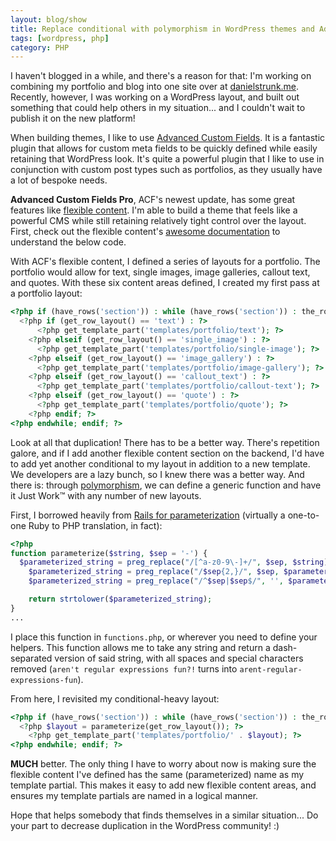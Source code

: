 ```yaml
---
layout: blog/show
title: Replace conditional with polymorphism in WordPress themes and Advanced Custom Fields
tags: [wordpress, php]
category: PHP
---
```


I haven't blogged in a while, and there's a reason for that: I'm working on combining my portfolio and blog into one site over at [danielstrunk.me][danielstrunk]. Recently, however, I was working on a WordPress layout, and built out something that could help others in my situation... and I couldn't wait to publish it on the new platform!

[danielstrunk]: http://danielstrunk.me

When building themes, I like to use [Advanced Custom Fields][acf]. It is a fantastic plugin that allows for custom meta fields to be quickly defined while easily retaining that WordPress look. It's quite a powerful plugin that I like to use in conjunction with custom post types such as portfolios, as they usually have a lot of bespoke needs.

[acf]: http://www.advancedcustomfields.com/

**Advanced Custom Fields Pro**, ACF's newest update, has some great features like [flexible content][flex-content]. I'm able to build a theme that feels like a powerful CMS while still retaining relatively tight control over the layout. First, check out the flexible content's [awesome documentation][flex-content] to understand the below code.

[flex-content]: http://www.advancedcustomfields.com/resources/flexible-content/#template-usage

With ACF's flexible content, I defined a series of layouts for a portfolio. The portfolio would allow for text, single images, image galleries, callout text, and quotes. With these six content areas defined, I created my first pass at a portfolio layout:

~~~ php
<?php if (have_rows('section')) : while (have_rows('section')) : the_row(); ?>
  <?php if (get_row_layout() == 'text') : ?>
      <?php get_template_part('templates/portfolio/text'); ?>
    <?php elseif (get_row_layout() == 'single_image') : ?>
      <?php get_template_part('templates/portfolio/single-image'); ?>
    <?php elseif (get_row_layout() == 'image_gallery') : ?>
      <?php get_template_part('templates/portfolio/image-gallery'); ?>
    <?php elseif (get_row_layout() == 'callout_text') : ?>
      <?php get_template_part('templates/portfolio/callout-text'); ?>
    <?php elseif (get_row_layout() == 'quote') : ?>
      <?php get_template_part('templates/portfolio/quote'); ?>
    <?php endif; ?>
<?php endwhile; endif; ?>
~~~

Look at all that duplication! There has to be a better way. There's repetition galore, and if I add another flexible content section on the backend, I'd have to add yet another conditional to my layout in addition to a new template. We developers are a lazy bunch, so I knew there was a better way. And there is: through [polymorphism][wiki], we can define a generic function and have it Just Work&trade; with any number of new layouts.

[wiki]: http://en.wikipedia.org/wiki/Polymorphism_%28computer_science%29

First, I borrowed heavily from [Rails for parameterization][parameterize] (virtually a one-to-one Ruby to PHP translation, in fact):

[parameterize]: http://apidock.com/rails/ActiveSupport/Inflector/parameterize

~~~ php
<?php
function parameterize($string, $sep = '-') {
  $parameterized_string = preg_replace("/[^a-z0-9\-]+/", $sep, $string);
    $parameterized_string = preg_replace("/$sep{2,}/", $sep, $parameterized_string);
    $parameterized_string = preg_replace("/^$sep|$sep$/", '', $parameterized_string);

    return strtolower($parameterized_string);
}
...
~~~

I place this function in `functions.php`, or wherever you need to define your helpers. This function allows me to take any string and return a dash-separated version of said string, with all spaces and special characters removed (`aren't regular expressions fun?!` turns into `arent-regular-expressions-fun`).

From here, I revisited my conditional-heavy layout:

~~~ php
<?php if (have_rows('section')) : while (have_rows('section')) : the_row(); ?>
  <?php $layout = parameterize(get_row_layout()); ?>
    <?php get_template_part('templates/portfolio/' . $layout); ?>
<?php endwhile; endif; ?>
~~~

**MUCH** better. The only thing I have to worry about now is making sure the flexible content I've defined has the same (parameterized) name as my template partial. This makes it easy to add new flexible content areas, and ensures my template partials are named in a logical manner.

Hope that helps somebody that finds themselves in a similar situation... Do your part to decrease duplication in the WordPress community! :)
